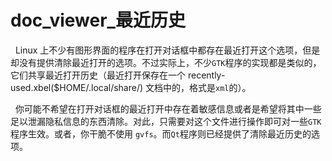 # doc_viewer_最近历史
&nbsp;&nbsp;Linux 上不少有图形界面的程序在打开对话框中都存在最近打开这个选项，但是却没有提供清除最近打开的选项。不过实际上，不少`GTK`程序的实现都是类似的，它们共享最近打开历史（最近打开保存在一个 recently-used.xbel($HOME/.local/share/) 文档中的，格式是`xml`的）。

&nbsp;&nbsp;你可能不希望在打开对话框的最近打开中存在着敏感信息或者是希望将其中一些足以泄漏隐私信息的东西清除。对此，只需要对这个文件进行操作即可对一些`GTK`程序生效。或者，你干脆不使用 `gvfs`。而`Qt`程序则已经提供了清除最近历史的选项。
